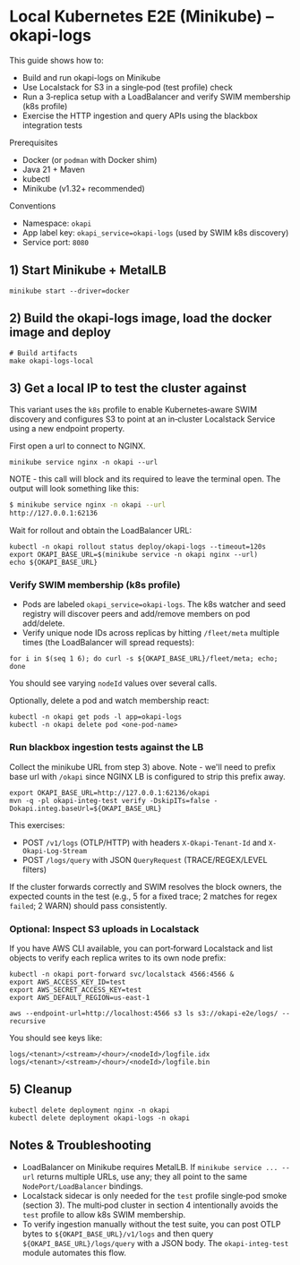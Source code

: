 # Local Kubernetes E2E (Minikube) – okapi-logs

This guide shows how to:

- Build and run okapi-logs on Minikube
- Use Localstack for S3 in a single‑pod (test profile) check
- Run a 3‑replica setup with a LoadBalancer and verify SWIM membership (k8s profile)
- Exercise the HTTP ingestion and query APIs using the blackbox integration tests

Prerequisites

- Docker (or `podman` with Docker shim)
- Java 21 + Maven
- kubectl
- Minikube (v1.32+ recommended)

Conventions

- Namespace: `okapi`
- App label key: `okapi_service=okapi-logs` (used by SWIM k8s discovery)
- Service port: `8080`

## 1) Start Minikube + MetalLB

```
minikube start --driver=docker
```

## 2) Build the okapi-logs image, load the docker image and deploy

```
# Build artifacts
make okapi-logs-local
```

## 3) Get a local IP to test the cluster against

This variant uses the `k8s` profile to enable Kubernetes‑aware SWIM discovery and configures S3 to point at an
in‑cluster Localstack Service using a new endpoint property.

First open a url to connect to NGINX.

```
minikube service nginx -n okapi --url
```

NOTE - this call will block and its required to leave the terminal open.
The output will look something like this:

```bash
$ minikube service nginx -n okapi --url
http://127.0.0.1:62136
```

Wait for rollout and obtain the LoadBalancer URL:

```
kubectl -n okapi rollout status deploy/okapi-logs --timeout=120s
export OKAPI_BASE_URL=$(minikube service -n okapi nginx --url)
echo ${OKAPI_BASE_URL}
```

### Verify SWIM membership (k8s profile)

- Pods are labeled `okapi_service=okapi-logs`. The k8s watcher and seed registry will discover peers and add/remove
  members on pod add/delete.
- Verify unique node IDs across replicas by hitting `/fleet/meta` multiple times (the LoadBalancer will spread
  requests):

```
for i in $(seq 1 6); do curl -s ${OKAPI_BASE_URL}/fleet/meta; echo; done
```

You should see varying `nodeId` values over several calls.

Optionally, delete a pod and watch membership react:

```
kubectl -n okapi get pods -l app=okapi-logs
kubectl -n okapi delete pod <one-pod-name>
```

### Run blackbox ingestion tests against the LB

Collect the minikube URL from step 3) above.
Note - we'll need to prefix base url with `/okapi` since NGINX LB is configured to strip this prefix away.

```
export OKAPI_BASE_URL=http://127.0.0.1:62136/okapi
mvn -q -pl okapi-integ-test verify -DskipITs=false -Dokapi.integ.baseUrl=${OKAPI_BASE_URL}
```

This exercises:

- POST `/v1/logs` (OTLP/HTTP) with headers `X-Okapi-Tenant-Id` and `X-Okapi-Log-Stream`
- POST `/logs/query` with JSON `QueryRequest` (TRACE/REGEX/LEVEL filters)

If the cluster forwards correctly and SWIM resolves the block owners, the expected counts in the test (e.g., 5 for a
fixed trace; 2 matches for regex `failed`; 2 WARN) should pass consistently.

### Optional: Inspect S3 uploads in Localstack

If you have AWS CLI available, you can port‑forward Localstack and list objects to verify each replica writes to its own
node prefix:

```
kubectl -n okapi port-forward svc/localstack 4566:4566 &
export AWS_ACCESS_KEY_ID=test
export AWS_SECRET_ACCESS_KEY=test
export AWS_DEFAULT_REGION=us-east-1

aws --endpoint-url=http://localhost:4566 s3 ls s3://okapi-e2e/logs/ --recursive
```

You should see keys like:

```
logs/<tenant>/<stream>/<hour>/<nodeId>/logfile.idx
logs/<tenant>/<stream>/<hour>/<nodeId>/logfile.bin
```

## 5) Cleanup

```
kubectl delete deployment nginx -n okapi
kubectl delete deployment okapi-logs -n okapi
```

## Notes & Troubleshooting

- LoadBalancer on Minikube requires MetalLB. If `minikube service ... --url` returns multiple URLs, use any; they all
  point to the same `NodePort/LoadBalancer` bindings.
- Localstack sidecar is only needed for the `test` profile single‑pod smoke (section 3). The multi‑pod cluster in
  section 4 intentionally avoids the `test` profile to allow k8s SWIM membership.
- To verify ingestion manually without the test suite, you can post OTLP bytes to `${OKAPI_BASE_URL}/v1/logs` and then
  query `${OKAPI_BASE_URL}/logs/query` with a JSON body. The `okapi-integ-test` module automates this flow.
